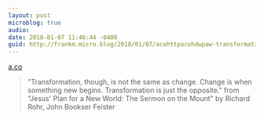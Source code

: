 ```yaml
---
layout: post
microblog: true
audio: 
date: 2018-01-07 11:46:44 -0400
guid: http://frankm.micro.blog/2018/01/07/acohttpacohdwpaw-transformation-though.html
---
```

 [a.co](http://a.co/0hDWPAW)

> "Transformation, though, is not the same as change. Change is when something new begins. Transformation is just the opposite." from "Jesus' Plan for a New World: The Sermon on the Mount" by Richard Rohr, John Bookser Feister
